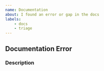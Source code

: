 ```yaml
---
name: Documentation
about: I found an error or gap in the docs
labels:
    - docs
    - triage
---
```


## Documentation Error

### Description
<!--
Please provide a description of your documentation improvement or issue.

As necessary please include links to any relevant pages or files.
-->

